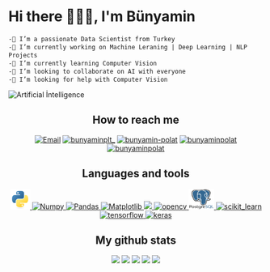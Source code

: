 # Hi there 👋👋👋, I'm Bünyamin
    -🔭 I’m a passionate Data Scientist from Turkey
    -🔭 I’m currently working on Machine Leraning | Deep Learning | NLP Projects
    -🌱 I’m currently learning Computer Vision
    -👯 I’m looking to collaborate on AI with everyone
    -🤝 I’m looking for help with Computer Vision
![Artificial İntelligence](https://cdn.pixabay.com/photo/2018/09/27/09/22/artificial-intelligence-3706562_960_720.jpg)

<h2 align="center"> How to reach me </h2>
<p align = "center">
<a href="mailto:muhendisbp@gmail.com"><img alt="Email" src="https://img.shields.io/badge/Email-blue?style=flat&logo=gmail" height="30"></a>
<a href="https://twitter.com/bunyaminplt_" target="blank"><img src="https://raw.githubusercontent.com/rahuldkjain/github-profile-readme-generator/master/src/images/icons/Social/twitter.svg" alt="bunyaminplt_" height="30" width="40" /></a>
<a href="https://linkedin.com/in/bunyamin-polat" target="blank"><img src="https://raw.githubusercontent.com/rahuldkjain/github-profile-readme-generator/master/src/images/icons/Social/linked-in-alt.svg" alt="bunyamin-polat" height="40" width="40" /></a>
<a href="https://kaggle.com/bunyaminpolat" target="blank"><img src="https://raw.githubusercontent.com/rahuldkjain/github-profile-readme-generator/master/src/images/icons/Social/kaggle.svg" alt="bunyaminpolat" height="40" width="40" /></a>
<a href="https://www.hackerrank.com/bunyaminpolat" target="blank"><img src="https://raw.githubusercontent.com/rahuldkjain/github-profile-readme-generator/master/src/images/icons/Social/hackerrank.svg" alt="bunyaminpolat" height="30" width="40" /></a>
</p>

<h2 align="center">Languages and tools</h2>
<p align = "center">
<a href="https://www.python.org/" target="_blank"> <img src="https://raw.githubusercontent.com/devicons/devicon/master/icons/python/python-original.svg" alt="python" width="40" height="40"/> </a>
<a href="https://numpy.org/" target="_blank"> <img src="https://numpy.org/doc/stable/_static/numpylogo.svg" alt="Numpy" width="120" height = "40"/> </a>
<a href="https://pandas.pydata.org/" target="_blank"> <img src="https://upload.wikimedia.org/wikipedia/commons/thumb/e/ed/Pandas_logo.svg/2560px-Pandas_logo.svg.png" alt="Pandas" height="40"/> </a>
<a href="https://matplotlib.org/" target="_blank"> <img src="https://matplotlib.org/stable/_static/logo2_compressed.svg" alt="Matplotlib" height="40"/> </a>
<a href="https://seaborn.pydata.org/" target="_blank"> <img src="https://seaborn.pydata.org/_static/logo-wide-lightbg.svg" height="40"/> </a>
<a href="https://opencv.org/" target="_blank"> <img src="https://www.vectorlogo.zone/logos/opencv/opencv-icon.svg" alt="opencv" width="40" height="40"/> </a> 
<a href="https://www.postgresql.org/" target="_blank"> <img src="https://raw.githubusercontent.com/devicons/devicon/master/icons/postgresql/postgresql-original-wordmark.svg" alt="postgresql" width="50" height="40"/> </a> 
<a href="https://scikit-learn.org/stable/tutorial/index.html" target="_blank"> <img src="https://upload.wikimedia.org/wikipedia/commons/0/05/Scikit_learn_logo_small.svg" alt="scikit_learn" width="50" height="50"/> </a> 
<a href="https://www.tensorflow.org/" target="_blank"> <img src="https://www.vectorlogo.zone/logos/tensorflow/tensorflow-icon.svg" alt="tensorflow" width="50" height="40"/> </a>
<a href="https://keras.io/" target="_blank"> <img src="https://keras.io/img/logo.png" alt="keras" width="100" height="40"/> </a>
</p>

<h2 align="center"> My github stats </h2>
<p align="center">
    <img src="https://github-profile-summary-cards.vercel.app/api/cards/profile-details?username=bunyamin-polat&theme=monokai" >
    <img src="https://github-profile-summary-cards.vercel.app/api/cards/repos-per-language?username=bunyamin-polat&theme=monokai" >
    <img src="https://github-profile-summary-cards.vercel.app/api/cards/most-commit-language?username=bunyamin-polat&theme=monokai" >
    <img src="https://github-profile-summary-cards.vercel.app/api/cards/stats?username=bunyamin-polat&theme=monokai" >
    <img src="https://github-profile-summary-cards.vercel.app/api/cards/productive-time?username=bunyamin-polat&theme=monokai" >
</p>
